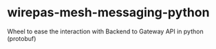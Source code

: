 # wirepas-mesh-messaging-python
Wheel to ease the interaction with Backend to Gateway API in python (protobuf)

